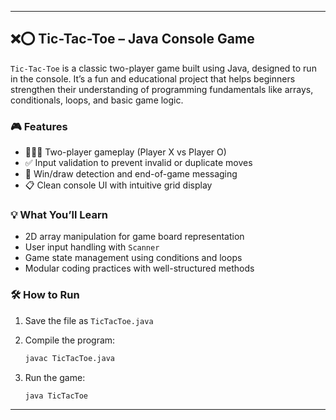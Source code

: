 

---

## ❌⭕ Tic-Tac-Toe – Java Console Game

`Tic-Tac-Toe` is a classic two-player game built using Java, designed to run in the console. It’s a fun and educational project that helps beginners strengthen their understanding of programming fundamentals like arrays, conditionals, loops, and basic game logic.

### 🎮 Features

* 🧑‍🤝‍🧑 Two-player gameplay (Player X vs Player O)
* ✅ Input validation to prevent invalid or duplicate moves
* 🏁 Win/draw detection and end-of-game messaging
* 📋 Clean console UI with intuitive grid display

### 💡 What You’ll Learn

* 2D array manipulation for game board representation
* User input handling with `Scanner`
* Game state management using conditions and loops
* Modular coding practices with well-structured methods

### 🛠️ How to Run

1. Save the file as `TicTacToe.java`
2. Compile the program:

   ```bash
   javac TicTacToe.java
   ```
3. Run the game:

   ```bash
   java TicTacToe
   ```

---

